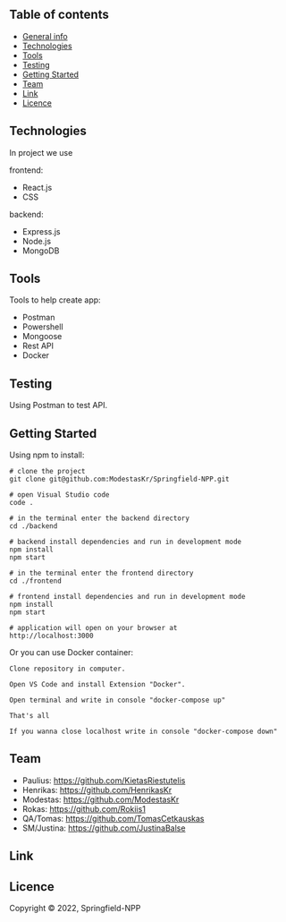 ## Table of contents

- [General info](#general-info)
- [Technologies](#technologies)
- [Tools](#tools)
- [Testing](#testing)
- [Getting Started](#getting-started)
- [Team](#team)
- [Link](#link)
- [Licence](#licence)


## Technologies

In project we use

frontend:

- React.js
- CSS

backend:

- Express.js
- Node.js
- MongoDB

## Tools

Tools to help create app:

- Postman
- Powershell
- Mongoose
- Rest API
- Docker

## Testing

Using Postman to test API.

## Getting Started

Using npm to install:

```
# clone the project
git clone git@github.com:ModestasKr/Springfield-NPP.git

# open Visual Studio code
code .

# in the terminal enter the backend directory
cd ./backend

# backend install dependencies and run in development mode
npm install
npm start

# in the terminal enter the frontend directory
cd ./frontend

# frontend install dependencies and run in development mode
npm install
npm start

# application will open on your browser at
http://localhost:3000
```

Or you can use Docker container:

```
Clone repository in computer.

Open VS Code and install Extension "Docker".

Open terminal and write in console "docker-compose up"

That's all

If you wanna close localhost write in console "docker-compose down"
```

## Team

- Paulius: https://github.com/KietasRiestutelis
- Henrikas: https://github.com/HenrikasKr
- Modestas: https://github.com/ModestasKr
- Rokas: https://github.com/Rokiis1
- QA/Tomas: https://github.com/TomasCetkauskas
- SM/Justina: https://github.com/JustinaBalse

## Link

## Licence

Copyright ©️ 2022, Springfield-NPP
